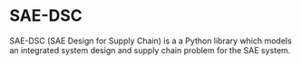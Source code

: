# SAE-DSC
SAE-DSC (SAE Design for Supply Chain) is a a Python library which models an integrated system design and supply chain problem for the SAE system.
